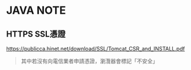 # JAVA NOTE
## HTTPS SSL憑證
https://publicca.hinet.net/download/SSL/Tomcat_CSR_and_INSTALL.pdf

> 其中若沒有向電信業者申請憑證，瀏灠器會標記「不安全」
